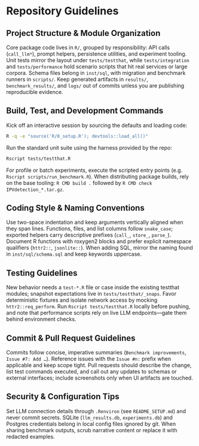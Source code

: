 # Repository Guidelines

## Project Structure & Module Organization
Core package code lives in `R/`, grouped by responsibility: API calls (`call_llm*`), prompt helpers, persistence utilities, and experiment tooling. Unit tests mirror the layout under `tests/testthat`, while `tests/integration` and `tests/performance` hold scenario scripts that hit real services or large corpora. Schema files belong in `inst/sql`, with migration and benchmark runners in `scripts/`. Keep generated artifacts in `results/`, `benchmark_results/`, and `logs/` out of commits unless you are publishing reproducible evidence.

## Build, Test, and Development Commands
Kick off an interactive session by sourcing the defaults and loading code:
```sh
R -q -e "source('R/0_setup.R'); devtools::load_all()"
```
Run the standard unit suite using the harness provided by the repo:
```sh
Rscript tests/testthat.R
```
For profile or batch experiments, execute the scripted entry points (e.g. `Rscript scripts/run_benchmark.R`). When distributing package builds, rely on the base tooling: `R CMD build .` followed by `R CMD check IPVdetection_*.tar.gz`.

## Coding Style & Naming Conventions
Use two-space indentation and keep arguments vertically aligned when they span lines. Functions, files, and list columns follow `snake_case`; exported helpers carry descriptive prefixes (`call_`, `store_`, `parse_`). Document R functions with roxygen2 blocks and prefer explicit namespace qualifiers (`httr2::`, `jsonlite::`). When adding SQL, mirror the naming found in `inst/sql/schema.sql` and keep keywords uppercase.

## Testing Guidelines
New behavior needs a `test-*.R` file or case inside the existing testthat modules; snapshot expectations live in `tests/testthat/_snaps`. Favor deterministic fixtures and isolate network access by mocking `httr2::req_perform`. Run `Rscript tests/testthat.R` locally before pushing, and note that performance scripts rely on live LLM endpoints—gate them behind environment checks.

## Commit & Pull Request Guidelines
Commits follow concise, imperative summaries (`Benchmark improvements`, `Issue #7: Add …`). Reference issues with the `Issue #n:` prefix when applicable and keep scope tight. Pull requests should describe the change, list test commands executed, and call out any updates to schemas or external interfaces; include screenshots only when UI artifacts are touched.

## Security & Configuration Tips
Set LLM connection details through `.Renviron` (see `README_SETUP.md`) and never commit secrets. SQLite (`llm_results.db`, `experiments.db`) and Postgres credentials belong in local config files ignored by git. When sharing benchmark outputs, scrub narrative content or replace it with redacted examples.
